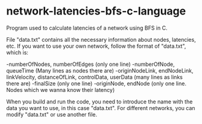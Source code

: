 # network-latencies-bfs-c-language
Program used to calculate latencies of a network using BFS in C.



File "data.txt" contains all the necessary information about nodes, latencies, etc.
If you want to use your own network, follow the format of "data.txt", which is:

-numberOfNodes, numberOfEdges 								                                      (only one line)
-numberOfNode, queueTime									                                          (Many lines as nodes there are)
-originNodeLink, endNodeLink, linkVelocity, distanceOfLink, controlData, userData 	(many lines as links there are)
-finalSize 										                                                    (only one line)
-originNode, endNode									                                              (only one line. Nodes which we wanna know their latency) 

When you build and run the code, you need to introduce the name with the data you want to use, in this case "data.txt".
For different networks, you can modify "data.txt" or use another file.
